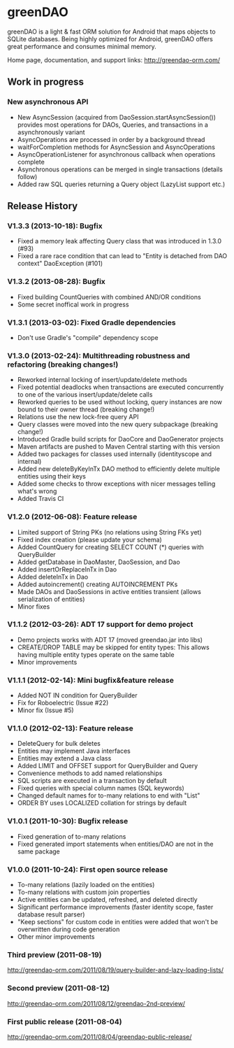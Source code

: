 greenDAO
========
greenDAO is a light & fast ORM solution for Android that maps objects to SQLite databases. Being highly optimized for Android, greenDAO offers great performance and consumes minimal memory.

Home page, documentation, and support links: http://greendao-orm.com/

Work in progress
----------------
### New asynchronous API
* New AsyncSession (acquired from DaoSession.startAsyncSession()) provides most operations for DAOs, Queries, and transactions in a asynchronously variant
* AsyncOperations are processed in order by a background thread
* waitForCompletion methods for AsyncSession and AsyncOperations
* AsyncOperationListener for asynchronous callback when operations complete
* Asynchronous operations can be merged in single transactions (details follow)
* Added raw SQL queries returning a Query object (LazyList support etc.)

Release History
---------------
### V1.3.3 (2013-10-18): Bugfix
* Fixed a memory leak affecting Query class that was introduced in 1.3.0 (#93)
* Fixed a rare race condition that can lead to "Entity is detached from DAO context" DaoException (#101)

### V1.3.2 (2013-08-28): Bugfix
* Fixed building CountQueries with combined AND/OR conditions
* Some secret inoffical work in progress

### V1.3.1 (2013-03-02): Fixed Gradle dependencies
* Don't use Gradle's "compile" dependency scope

### V1.3.0 (2013-02-24): Multithreading robustness and refactoring (breaking changes!)
* Reworked internal locking of insert/update/delete methods
* Fixed potential deadlocks when transactions are executed concurrently to one of the various insert/update/delete calls
* Reworked queries to be used without locking, query instances are now bound to their owner thread (breaking change!)
* Relations use the new lock-free query API
* Query classes were moved into the new query subpackage (breaking change!)
* Introduced Gradle build scripts for DaoCore and DaoGenerator projects
* Maven artifacts are pushed to Maven Central starting with this version
* Added two packages for classes used internally (identityscope and internal)
* Added new deleteByKeyInTx DAO method to efficiently delete multiple entities using their keys
* Added some checks to throw exceptions with nicer messages telling what's wrong
* Added Travis CI

### V1.2.0 (2012-06-08): Feature release
* Limited support of String PKs (no relations using String FKs yet)
* Fixed index creation (please update your schema)
* Added CountQuery for creating SELECT COUNT (*) queries with QueryBuilder
* Added getDatabase in DaoMaster, DaoSession, and Dao
* Added insertOrReplaceInTx in Dao
* Added deleteInTx in Dao
* Added autoincrement() creating AUTOINCREMENT PKs
* Made DAOs and DaoSessions in active entities transient (allows serialization of entities)
* Minor fixes

### V1.1.2 (2012-03-26): ADT 17 support for demo project
* Demo projects works with ADT 17 (moved greendao.jar into libs)
* CREATE/DROP TABLE may be skipped for entity types: This allows having multiple entity types operate on the same table
* Minor improvements

### V1.1.1 (2012-02-14): Mini bugfix&feature release
* Added NOT IN condition for QueryBuilder
* Fix for Roboelectric (Issue #22)
* Minor fix (Issue #5)

### V1.1.0 (2012-02-13): Feature release
* DeleteQuery for bulk deletes
* Entities may implement Java interfaces
* Entities may extend a Java class
* Added LIMIT and OFFSET support for QueryBuilder and Query
* Convenience methods to add named relationships
* SQL scripts are executed in a transaction by default
* Fixed queries with special column names (SQL keywords)
* Changed default names for to-many relations to end with "List"
* ORDER BY uses LOCALIZED collation for strings by default

### V1.0.1 (2011-10-30): Bugfix release
* Fixed generation of to-many relations
* Fixed generated import statements when entities/DAO are not in the same package

### V1.0.0 (2011-10-24): First open source release
* To-many relations (lazily loaded on the entities)
* To-many relations with custom join properties
* Active entities can be updated, refreshed, and deleted directly
* Significant performance improvements (faster identity scope, faster database result parser)
* "Keep sections" for custom code in entities were added that won't be overwritten during code generation
* Other minor improvements

### Third preview (2011-08-19) 
http://greendao-orm.com/2011/08/19/query-builder-and-lazy-loading-lists/

### Second preview (2011-08-12) 
http://greendao-orm.com/2011/08/12/greendao-2nd-preview/

### First public release (2011-08-04) 
http://greendao-orm.com/2011/08/04/greendao-public-release/